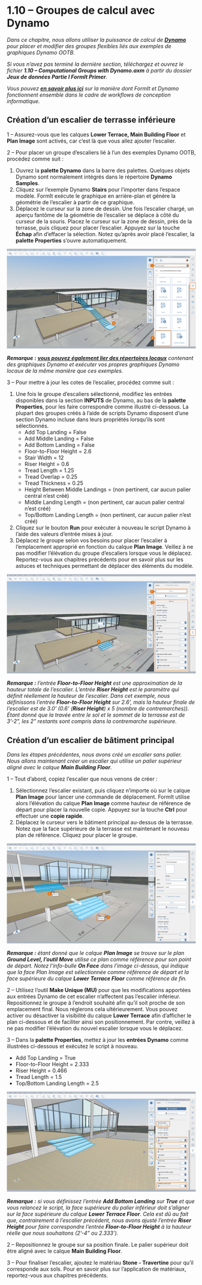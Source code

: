 # 1.10 – Groupes de calcul avec Dynamo

_Dans ce chapitre, nous allons utiliser la puissance de calcul de_ [_**Dynamo**_](http://dynamobim.org/) _pour placer et modifier des groupes flexibles liés aux exemples de graphiques Dynamo OOTB._

_Si vous n’avez pas terminé la dernière section, téléchargez et ouvrez le fichier_ _**1.10 – Computational Groups with Dynamo.axm**_ _à partir du dossier_ _**Jeux de données Partie I FormIt Primer**._

_Vous pouvez_ [_**en savoir plus ici**_](http://formit.autodesk.com/page/formit-dynamo) _sur la manière dont FormIt et Dynamo fonctionnent ensemble dans le cadre de workflows de conception informatique._

## **Création d’un escalier de terrasse inférieure**

1 – Assurez-vous que les calques **Lower Terrace, Main Building Floor** et **Plan Image** sont activés, car c’est là que vous allez ajouter l’escalier.

2 – Pour placer un groupe d’escaliers lié à l’un des exemples Dynamo OOTB, procédez comme suit :

1. Ouvrez la **palette Dynamo** dans la barre des palettes. Quelques objets Dynamo sont normalement intégrés dans le répertoire **Dynamo Samples**.
2. Cliquez sur l’exemple Dynamo **Stairs** pour l’importer dans l’espace modèle. FormIt exécute le graphique en arrière-plan et génère la géométrie de l’escalier à partir de ce graphique.
3. Déplacez le curseur sur la zone de dessin. Une fois l’escalier chargé, un aperçu fantôme de la géométrie de l’escalier se déplace à côté du curseur de la souris. Placez le curseur sur la zone de dessin, près de la terrasse, puis cliquez pour placer l’escalier. Appuyez sur la touche **Échap** afin d’effacer la sélection. Notez qu’après avoir placé l’escalier, la **palette Properties** s’ouvre automatiquement.

![](../../.gitbook/assets/0%20%2815%29.png)

_**Remarque :**_ [_**vous pouvez également lier des répertoires locaux**_](https://formit.autodesk.com/page/formit-dynamo#dynamo-getting-started) _contenant des graphiques Dynamo et exécuter vos propres graphiques Dynamo locaux de la même manière que ces exemples._

3 – Pour mettre à jour les cotes de l’escalier, procédez comme suit :

1. Une fois le groupe d’escaliers sélectionné, modifiez les entrées disponibles dans la section **INPUTS** de Dynamo, au bas de la **palette Properties**, pour les faire correspondre comme illustré ci-dessous. La plupart des groupes créés à l’aide de scripts Dynamo disposent d’une section Dynamo incluse dans leurs propriétés lorsqu’ils sont sélectionnés.
   * Add Top Landing = False
   * Add Middle Landing = False
   * Add Bottom Landing = False
   * Floor-to-Floor Height = 2.6
   * Stair Width = 12
   * Riser Height = 0.6
   * Tread Length = 1.25
   * Tread Overlap = 0.25
   * Tread Thickness = 0.25
   * Height Between Middle Landings = \(non pertinent, car aucun palier central n’est créé\)
   * Middle Landing Length = \(non pertinent, car aucun palier central n’est créé\)
   * Top/Bottom Landing Length = \(non pertinent, car aucun palier n’est créé\)
2. Cliquez sur le bouton **Run** pour exécuter à nouveau le script Dynamo à l’aide des valeurs d’entrée mises à jour.
3. Déplacez le groupe selon vos besoins pour placer l’escalier à l’emplacement approprié en fonction du calque **Plan Image**. Veillez à ne pas modifier l’élévation du groupe d’escaliers lorsque vous le déplacez. Reportez-vous aux chapitres précédents pour en savoir plus sur les astuces et techniques permettant de déplacer des éléments du modèle.

![](../../.gitbook/assets/1%20%2811%29.png)

_**‌Remarque :**_ _l’entrée_ _**Floor-to-Floor Height**_ _est une approximation de la hauteur totale de l’escalier. L’entrée_ _**Riser Height**_ _est le paramètre qui définit réellement la hauteur de l’escalier. Dans cet exemple, nous définissons l’entrée_ _**Floor-to-Floor Height**_ _sur 2.6’, mais la hauteur finale de l’escalier est de 3.0’ \(0.6’ \(**Riser Height**\) x 5 \(nombre de contremarches\)\). Étant donné que la travée entre le sol et le sommet de la terrasse est de 3’-2”, les 2” restants sont compris dans la contremarche supérieure._

## **Création d’un escalier de bâtiment principal**

_Dans les étapes précédentes, nous avons créé un escalier sans palier. Nous allons maintenant créer un escalier qui utilise un palier supérieur aligné avec le calque_ _**Main Building Floor**._

1 – Tout d’abord, copiez l’escalier que nous venons de créer :

1. Sélectionnez l’escalier existant, puis cliquez n’importe où sur le calque **Plan Image** pour lancer une commande de déplacement. FormIt utilise alors l’élévation du calque **Plan Image** comme hauteur de référence de départ pour placer la nouvelle copie. Appuyez sur la touche **Ctrl** pour effectuer une **copie rapide**.
2. Déplacez le curseur vers le bâtiment principal au-dessus de la terrasse. Notez que la face supérieure de la terrasse est maintenant le nouveau plan de référence. Cliquez pour placer le groupe.

![](../../.gitbook/assets/2%20%289%29.png)

_**Remarque :**_ _étant donné que le calque_ _**Plan Image**_ _se trouve sur le plan_ _**Ground Level**__, l’__**outil Move**_ _utilise ce plan comme référence pour son point de départ. Notez l’info-bulle_ _**On Face**_ _dans l’image ci-dessus, qui indique que la face Plan Image est sélectionnée comme référence de départ et la face supérieure du calque_ _**Lower Terrace Floor**_ _comme référence de fin._

2 – Utilisez l’outil **Make Unique \(MU\)** pour que les modifications apportées aux entrées Dynamo de cet escalier n’affectent pas l’escalier inférieur. Repositionnez le groupe à l’endroit souhaité afin qu’il soit proche de son emplacement final. Nous réglerons cela ultérieurement. Vous pouvez activer ou désactiver la visibilité du calque **Lower Terrace** afin d’afficher le plan ci-dessous et de faciliter ainsi son positionnement. Par contre, veillez à ne pas modifier l’élévation du nouvel escalier lorsque vous le déplacez.

3 – Dans la **palette Properties**, mettez à jour les **entrées Dynamo** comme illustrées ci-dessous et exécutez le script à nouveau.

* Add Top Landing = True
* Floor-to-Floor Height = 2.333
* Riser Height = 0.466
* Tread Length = 1.5
* Top/Bottom Landing Length = 2.5

![](../../.gitbook/assets/3%20%281%29.jpeg)

_**Remarque :**_ _si vous définissez l’entrée_ _**Add Bottom Landing**_ _sur_ _**True**_ _et que vous relancez le script, la face supérieure du palier inférieur doit s’aligner sur la face supérieure du calque_ _**Lower Terrace Floor**. Cela est dû au fait que, contrairement à l’escalier précédent, nous avons ajusté l’entrée_ _**Riser Height**_ _pour faire correspondre l’entrée_ _**Floor-to-Floor Height**_ _à la hauteur réelle que nous souhaitons \(2’-4” ou 2.333’\)._

2 – Repositionnez le groupe sur sa position finale. Le palier supérieur doit être aligné avec le calque **Main Building Floor**.

3 – Pour finaliser l’escalier, ajoutez le matériau **Stone - Travertine** pour qu’il corresponde aux sols. Pour en savoir plus sur l’application de matériaux, reportez-vous aux chapitres précédents.

